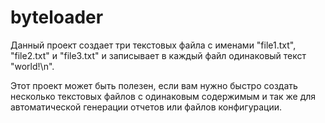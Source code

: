 # byteloader
Данный проект создает три текстовых файла с именами "file1.txt", "file2.txt" и "file3.txt" и записывает в каждый файл одинаковый текст "world!\n".

Этот проект может быть полезен, если вам нужно быстро создать несколько текстовых файлов с одинаковым содержимым и так же для автоматической генерации отчетов или файлов конфигурации.
